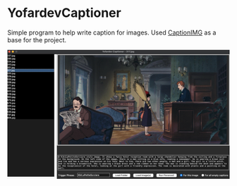 # YofardevCaptioner

Simple program to help write caption for images. Used [CaptionIMG](https://github.com/ANTONIOPSD/CaptionIMG) as a base for the project.

![1724075364478](image/README/1724075364478.png)

